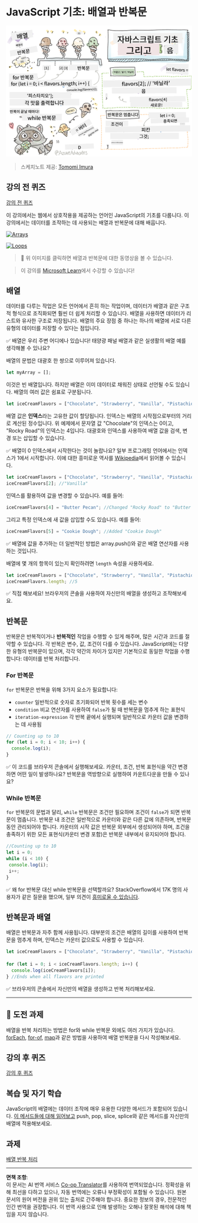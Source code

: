 <!--
CO_OP_TRANSLATOR_METADATA:
{
  "original_hash": "9029f96b0e034839c1799f4595e4bb66",
  "translation_date": "2025-08-29T15:41:42+00:00",
  "source_file": "2-js-basics/4-arrays-loops/README.md",
  "language_code": "ko"
}
-->
# JavaScript 기초: 배열과 반복문

![JavaScript Basics - Arrays](../../../../translated_images/webdev101-js-arrays.439d7528b8a294558d0e4302e448d193f8ad7495cc407539cc81f1afe904b470.ko.png)
> 스케치노트 제공: [Tomomi Imura](https://twitter.com/girlie_mac)

## 강의 전 퀴즈
[강의 전 퀴즈](https://ff-quizzes.netlify.app/web/quiz/13)

이 강의에서는 웹에서 상호작용을 제공하는 언어인 JavaScript의 기초를 다룹니다. 이 강의에서는 데이터를 조작하는 데 사용되는 배열과 반복문에 대해 배웁니다.

[![Arrays](https://img.youtube.com/vi/1U4qTyq02Xw/0.jpg)](https://youtube.com/watch?v=1U4qTyq02Xw "Arrays")

[![Loops](https://img.youtube.com/vi/Eeh7pxtTZ3k/0.jpg)](https://www.youtube.com/watch?v=Eeh7pxtTZ3k "Loops")

> 🎥 위 이미지를 클릭하면 배열과 반복문에 대한 동영상을 볼 수 있습니다.

> 이 강의를 [Microsoft Learn](https://docs.microsoft.com/learn/modules/web-development-101-arrays/?WT.mc_id=academic-77807-sagibbon)에서 수강할 수 있습니다!

## 배열

데이터를 다루는 작업은 모든 언어에서 흔히 하는 작업이며, 데이터가 배열과 같은 구조적 형식으로 조직화되면 훨씬 더 쉽게 처리할 수 있습니다. 배열을 사용하면 데이터가 리스트와 유사한 구조로 저장됩니다. 배열의 주요 장점 중 하나는 하나의 배열에 서로 다른 유형의 데이터를 저장할 수 있다는 점입니다.

✅ 배열은 우리 주변 어디에나 있습니다! 태양광 패널 배열과 같은 실생활의 배열 예를 생각해볼 수 있나요?

배열의 문법은 대괄호 한 쌍으로 이루어져 있습니다.

```javascript
let myArray = [];
```

이것은 빈 배열입니다. 하지만 배열은 이미 데이터로 채워진 상태로 선언될 수도 있습니다. 배열의 여러 값은 쉼표로 구분됩니다.

```javascript
let iceCreamFlavors = ["Chocolate", "Strawberry", "Vanilla", "Pistachio", "Rocky Road"];
```

배열 값은 **인덱스**라는 고유한 값이 할당됩니다. 인덱스는 배열의 시작점으로부터의 거리로 계산된 정수입니다. 위 예제에서 문자열 값 "Chocolate"의 인덱스는 0이고, "Rocky Road"의 인덱스는 4입니다. 대괄호와 인덱스를 사용하여 배열 값을 검색, 변경 또는 삽입할 수 있습니다.

✅ 배열이 0 인덱스에서 시작한다는 것이 놀랍나요? 일부 프로그래밍 언어에서는 인덱스가 1에서 시작합니다. 이에 대한 흥미로운 역사를 [Wikipedia](https://en.wikipedia.org/wiki/Zero-based_numbering)에서 읽어볼 수 있습니다.

```javascript
let iceCreamFlavors = ["Chocolate", "Strawberry", "Vanilla", "Pistachio", "Rocky Road"];
iceCreamFlavors[2]; //"Vanilla"
```

인덱스를 활용하여 값을 변경할 수 있습니다. 예를 들어:

```javascript
iceCreamFlavors[4] = "Butter Pecan"; //Changed "Rocky Road" to "Butter Pecan"
```

그리고 특정 인덱스에 새 값을 삽입할 수도 있습니다. 예를 들어:

```javascript
iceCreamFlavors[5] = "Cookie Dough"; //Added "Cookie Dough"
```

✅ 배열에 값을 추가하는 더 일반적인 방법은 array.push()와 같은 배열 연산자를 사용하는 것입니다.

배열에 몇 개의 항목이 있는지 확인하려면 `length` 속성을 사용하세요.

```javascript
let iceCreamFlavors = ["Chocolate", "Strawberry", "Vanilla", "Pistachio", "Rocky Road"];
iceCreamFlavors.length; //5
```

✅ 직접 해보세요! 브라우저의 콘솔을 사용하여 자신만의 배열을 생성하고 조작해보세요.

## 반복문

반복문은 반복적이거나 **반복적인** 작업을 수행할 수 있게 해주며, 많은 시간과 코드를 절약할 수 있습니다. 각 반복은 변수, 값, 조건이 다를 수 있습니다. JavaScript에는 다양한 유형의 반복문이 있으며, 각각 약간의 차이가 있지만 기본적으로 동일한 작업을 수행합니다: 데이터를 반복 처리합니다.

### For 반복문

`for` 반복문은 반복을 위해 3가지 요소가 필요합니다:
- `counter` 일반적으로 숫자로 초기화되어 반복 횟수를 세는 변수
- `condition` 비교 연산자를 사용하여 `false`가 될 때 반복문을 멈추게 하는 표현식
- `iteration-expression` 각 반복 끝에서 실행되며 일반적으로 카운터 값을 변경하는 데 사용됨
  
```javascript
// Counting up to 10
for (let i = 0; i < 10; i++) {
  console.log(i);
}
```

✅ 이 코드를 브라우저 콘솔에서 실행해보세요. 카운터, 조건, 반복 표현식을 약간 변경하면 어떤 일이 발생하나요? 반복문을 역방향으로 실행하여 카운트다운을 만들 수 있나요?

### While 반복문

`for` 반복문의 문법과 달리, `while` 반복문은 조건만 필요하며 조건이 `false`가 되면 반복문이 멈춥니다. 반복문 내 조건은 일반적으로 카운터와 같은 다른 값에 의존하며, 반복문 동안 관리되어야 합니다. 카운터의 시작 값은 반복문 외부에서 생성되어야 하며, 조건을 충족하기 위한 모든 표현식(카운터 변경 포함)은 반복문 내부에서 유지되어야 합니다.

```javascript
//Counting up to 10
let i = 0;
while (i < 10) {
 console.log(i);
 i++;
}
```

✅ 왜 for 반복문 대신 while 반복문을 선택할까요? StackOverflow에서 17K 명의 사용자가 같은 질문을 했으며, 일부 의견이 [흥미로울 수 있습니다](https://stackoverflow.com/questions/39969145/while-loops-vs-for-loops-in-javascript).

## 반복문과 배열

배열은 반복문과 자주 함께 사용됩니다. 대부분의 조건은 배열의 길이를 사용하여 반복문을 멈추게 하며, 인덱스는 카운터 값으로도 사용할 수 있습니다.

```javascript
let iceCreamFlavors = ["Chocolate", "Strawberry", "Vanilla", "Pistachio", "Rocky Road"];

for (let i = 0; i < iceCreamFlavors.length; i++) {
  console.log(iceCreamFlavors[i]);
} //Ends when all flavors are printed
```

✅ 브라우저의 콘솔에서 자신만의 배열을 생성하고 반복 처리해보세요.

---

## 🚀 도전 과제

배열을 반복 처리하는 방법은 for와 while 반복문 외에도 여러 가지가 있습니다. [forEach](https://developer.mozilla.org/docs/Web/JavaScript/Reference/Global_Objects/Array/forEach), [for-of](https://developer.mozilla.org/docs/Web/JavaScript/Reference/Statements/for...of), [map](https://developer.mozilla.org/docs/Web/JavaScript/Reference/Global_Objects/Array/map)과 같은 방법을 사용하여 배열 반복문을 다시 작성해보세요.

## 강의 후 퀴즈
[강의 후 퀴즈](https://ff-quizzes.netlify.app/web/quiz/14)

## 복습 및 자기 학습

JavaScript의 배열에는 데이터 조작에 매우 유용한 다양한 메서드가 포함되어 있습니다. [이 메서드들에 대해 읽어보고](https://developer.mozilla.org/docs/Web/JavaScript/Reference/Global_Objects/Array) push, pop, slice, splice와 같은 메서드를 자신만의 배열에 적용해보세요.

## 과제

[배열 반복 처리](assignment.md)

---

**면책 조항**:  
이 문서는 AI 번역 서비스 [Co-op Translator](https://github.com/Azure/co-op-translator)를 사용하여 번역되었습니다. 정확성을 위해 최선을 다하고 있으나, 자동 번역에는 오류나 부정확성이 포함될 수 있습니다. 원본 문서의 원어 버전을 권위 있는 출처로 간주해야 합니다. 중요한 정보의 경우, 전문적인 인간 번역을 권장합니다. 이 번역 사용으로 인해 발생하는 오해나 잘못된 해석에 대해 책임을 지지 않습니다.